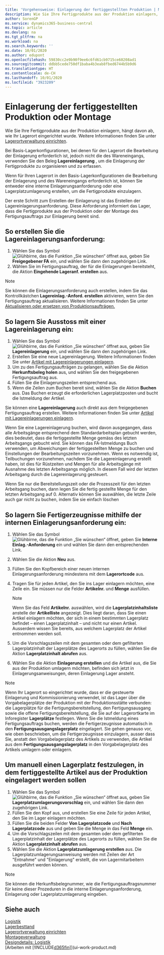 ```yaml
---
title: 'Vorgehensweise: Einlagerung der fertiggestellten Produktion | Microsoft Docs'
description: Wie Sie Ihre Fertigprodukte aus der Produktion einlagern, hängt davon ab, wie Ihr Lagerort eingerichtet wurde.
author: SorenGP
ms.service: dynamics365-business-central
ms.topic: article
ms.devlang: na
ms.tgt_pltfrm: na
ms.workload: na
ms.search.keywords: ''
ms.date: 10/01/2020
ms.author: edupont
ms.openlocfilehash: 59830cc2e9b90f9ee6c6fd61cb9715ce60208ad1
ms.sourcegitcommit: ddbb5cede750df1baba4b3eab8fbed6744b5b9d6
ms.translationtype: HT
ms.contentlocale: de-CH
ms.lasthandoff: 10/01/2020
ms.locfileid: "3923209"
---
```

# <a name="put-away-production-or-assembly-output"></a>Einlagerung der fertiggestellten Produktion oder Montage
Wie Sie Ihre Fertigprodukte aus der Produktion einlagern, hängt davon ab, wie Ihr Lagerort eingerichtet wurde. Weitere Informationen finden Sie unter [Lagerortverwaltung einrichten](warehouse-setup-warehouse.md).  

Bei Basis-Lagerkonfigurationen, bei denen für den Lagerort die Bearbeitung der Einlagerung erforderlich ist, jedoch nicht die des Wareneingangs, verwenden Sie den Beleg **Lagereinlagerung** , um die Einlagerung der Fertigprodukte zu organisieren und zu erfassen.  

Wenn für Ihren Lagerort in den Basis-Lagerkonfigurationen die Bearbeitung der Einlagerung und des Wareneingangs erforderlich ist, können Sie entweder eine interne Einlagerungsanforderung oder eine Lagerplatzumlagerung erstellen, um die Fertigprodukte einzulagern.  

Der erste Schritt zum Erstellen der Einlagerung ist das Erstellen der Lagereinlagerungsanforderung. Diese Anforderung informiert das Lager, dass die Fertigprodukte aus der Produktion oder der Montage des Fertigungsauftrags zur Einlagerung bereit sind.

## <a name="to-create-the-inbound-warehouse-request"></a>So erstellen Sie die Lagereinlagerungsanforderung:  
1.  Wählen Sie das Symbol ![Glühbirne, das die Funktion „Sie wünschen“ öffnet](media/ui-search/search_small.png "Tell Me-Funktion") aus, geben Sie **Freigegebener FA** ein, und wählen Sie dann den zugehörigen Link.  
2.  Wählen Sie im Fertigungsauftrag, der für die Einlagerungen bereitsteht, die Aktion **Eingehende Lageranf. erstellen** aus.  

> [!NOTE]  
>  Sie können die Einlagerungsanforderung auch erstellen, indem Sie das Kontrollkästchen **Lagereinlag.-Anford. erstellen** aktivieren, wenn Sie den Fertigungsauftrag aktualisieren. Weitere Informationen finden Sie unter [Aktualisieren oder ersetzen von Produktionsaufträgen.](production-how-to-replan-refresh-production-orders.md)  

## <a name="to-put-output-away-with-an-inventory-put-away"></a>So lagern Sie Ausstoss mit einer Lagereinlagerung ein:  
1.  Wählen Sie das Symbol ![Glühbirne, das die Funktion „Sie wünschen“ öffnet](media/ui-search/search_small.png "Tell Me-Funktion") aus, geben Sie **Lagereinlagerung** ein, und wählen Sie dann den zugehörigen Link.  
2.  Erstellen Sie eine neue Lagereinlagerung. Weitere Informationen finden Sie unter [Artikel mit Lagereinlagerungen einlagern](warehouse-how-to-put-items-away-with-inventory-put-aways.md).
3.  Um zu den Fertigungsaufträgen zu gelangen, wählen Sie die Aktion **Herkunftsbeleg holen** aus, und wählen Sie den freigegebenen Fertigungsauftrag aus.  
4.  Füllen Sie die Einlagerungszeilen entsprechend aus.
5.  Wenn die Zeilen zum Buchen bereit sind, wählen Sie die Aktion **Buchen** aus. Das Buchen erzeugt die erforderlichen Lagerplatzposten und bucht die Istmeldung der Artikel.  

Sie können eine **Lagereinlagerung** auch direkt aus dem freigegebenen Fertigungsauftrag erstellen. Weitere Informationen finden Sie unter [Artikel mit Lagereinlagerungen einlagern](warehouse-how-to-put-items-away-with-inventory-put-aways.md).  

Wenn Sie eine Lagereinlagerung buchen, wird davon ausgegangen, dass alle Arbeitsgänge entsprechend dem Standardarbeitsplan gebucht werden, dies bedeutet, dass die fertiggestellte Menge gemäss des letzten Arbeitsgangs gebucht wird. Sie können das FA-Istmeldungs Buch verwenden, um Abweichungen der fertiggestellten Menge zu buchen und Einstellungen der Bearbeitungszeiten vorzunehmen. Wenn es notwendig ist, Teilbuchungen vorzunehmen, nachdem Sie die Lagereinlagerung erstellt haben, ist dies für Rüstzeiten und Mengen für alle Arbeitsgänge mit Ausnahme des letzten Arbeitsgangs möglich. In diesem Fall wird der letzten Arbeitsgang durch die Lagereinlagerung gesteuert.  

Wenn Sie nur die Bereitstellungszeit oder die Prozesszeit für den letzten Arbeitsgang buchen, dann legen Sie die fertig gestellte Menge für den letzten Arbeitsgang auf 0. Alternativ können Sie auswählen, die letzte Zeile auch gar nicht zu buchen, indem Sie sie einfach löschen  

## <a name="to-put-output-away-with-a-warehouse-internal-put-away"></a>So lagern Sie Fertigerzeugnisse mithilfe der internen Einlagerungsanforderung ein:
1.  Wählen Sie das Symbol ![Glühbirne, das die Funktion „Sie wünschen“ öffnet](media/ui-search/search_small.png "Tell Me-Funktion"), geben Sie **Interne Einlag.-Anforderung** ein und wählen Sie dann den entsprechenden Link.  
2. Wählen Sie die Aktion **Neu** aus.
3. Füllen Sie den Kopfbereich einer neuen internen Einlagerungsanforderung mindestens mit dem **Lagerortcode** aus.  
4. Tragen Sie für jeden Artikel, den Sie ins Lager einlagern möchten, eine Zeile ein. Sie müssen nur die Felder **Artikelnr.** und **Menge** ausfüllen.  

    > [!NOTE]  
    >  Wenn Sie das Feld **Artikelnr.** auswählen, wird die **Lagerplatzinhaltsliste** anstelle der **Artikelliste** angezeigt. Dies liegt daran, dass Sie einen Artikel einlagern möchten, der sich in einem bestimmten Lagerplatz befindet – einen Lagerplatzinhalt – und nicht nur einen Artikel. Ausserdem wissen Sie bereits, aus welchem Lagerplatz der Artikel entnommen werden soll.  

4.  Um die Vorschlagszeilen mit dem gesamten oder dem gefilterten Lagerplatzinhalt der Lagerplätze des Lagerorts zu füllen, wählen Sie die Aktion **Lagerplatzinhalt abrufen** aus.  
5.  Wählen Sie die Aktion **Einlagerung erstellen** und die Artikel aus, die Sie aus der Produktion umlagern möchten, befinden sich jetzt in Einlagerungsanweisungen, deren Einlagerung Lager ansteht.  

> [!NOTE]  
>  Wenn Ihr Lagerort so eingerichtet wurde, dass er die gesteuerte Einlagerung und Kommissionierung verwendet, ist das Lager über die Vorgabelagerplätze der Produktion mit der Produktionsstätte verbunden: die Lagerplätze für die Fertigungsbereitstellung, den Fertigungsausgang sowie die offene Fertigungsbereitstellung, die Sie auf der Lagerortkarte im Inforegister **Lagerplätze** festlegen. Wenn Sie die Istmeldung eines Fertigungsauftrags buchen, werden die Fertigerzeugnisse automatisch in den **Fertigungsausgangslagerplatz** eingelagert. Sie gehen genauso vor, wie oben beschrieben, um die Fertigerzeugnisse einzulagern, ausser dass Sie, anstatt den Vorgabelagerplatz des Artikels zu verwenden, die Artikel aus dem **Fertigungsausgangslagerplatz** in den Vorgabelagerplatz des Artikels umlagern oder einlagern.  

## <a name="to-manually-specify-a-bin-to-store-items-from-production-output"></a>Um manuell einen Lagerplatz festzulegen, in dem fertiggestellte Artikel aus der Produktion eingelagert werden sollen  
1.  Wählen Sie das Symbol ![Glühbirne, das die Funktion „Sie wünschen“ öffnet](media/ui-search/search_small.png "Tell Me-Funktion") aus, geben Sie **Lagerplatzumlagerungsvorschlag** ein, und wählen Sie dann den zugehörigen Link.  
2.  Füllen Sie den Kopf aus, und erstellen Sie eine Zeile für jeden Artikel, den Sie im Lager einlagern möchten.  
3.  Füllen Sie die beiden Felder **Von Lagerplatzcode** und **Nach Lagerplatzcode** aus und geben Sie die Menge in das Feld **Menge** ein.  
4.  Um die Vorschlagszeilen mit dem gesamten oder dem gefilterten Lagerplatzinhalt der Lagerplätze des Lagerorts zu füllen, wählen Sie die Aktion **Lagerplatzinhalt abrufen** aus.  
5. Wählen Sie die Aktion **Lagerplatzumlagerung erstellen** aus. Die Lagerplatzumlagerungsanweisung werden mit Zeilen der Art "Entnahme" und "Einlagerung" erstellt, die von Lagermitarbeitern ausgeführt werden können.  

> [!NOTE]  
>  Sie können die Herkunftsbelegnummer, wie die Fertigungsauftragsnummer für keine dieser Prozeduren in die interne Einlagerungsanforderung, Einlagerung oder Lagerplatzumlagerung eingeben.  

## <a name="see-also"></a>Siehe auch  
[Logistik](warehouse-manage-warehouse.md)  
[Lagerbesttand](inventory-manage-inventory.md)  
[Lagerortverwaltung einrichten](warehouse-setup-warehouse.md)     
[Montageverwaltung](assembly-assemble-items.md)    
[Designdetails: Logistik](design-details-warehouse-management.md)  
[Arbeiten mit [!INCLUDE[d365fin](includes/d365fin_md.md)]](ui-work-product.md)
